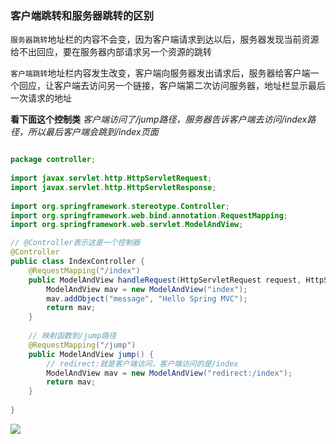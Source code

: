 
### 客户端跳转和服务器跳转的区别

`服务器跳转`地址栏的内容不会变，因为客户端请求到达以后，服务器发现当前资源给不出回应，要在服务器内部请求另一个资源的跳转  

`客户端跳转`地址栏内容发生改变，客户端向服务器发出请求后，服务器给客户端一个回应，让客户端去访问另一个链接，客户端第二次访问服务器，地址栏显示最后一次请求的地址


__看下面这个控制类__
_客户端访问了/jump路径，服务器告诉客户端去访问/index路径，所以最后客户端会跳到/index页面_

```java

package controller;
 
import javax.servlet.http.HttpServletRequest;
import javax.servlet.http.HttpServletResponse;
 
import org.springframework.stereotype.Controller;
import org.springframework.web.bind.annotation.RequestMapping;
import org.springframework.web.servlet.ModelAndView;

// @Controller表示这是一个控制器
@Controller
public class IndexController {
    @RequestMapping("/index")
    public ModelAndView handleRequest(HttpServletRequest request, HttpServletResponse response) throws Exception {
        ModelAndView mav = new ModelAndView("index");
        mav.addObject("message", "Hello Spring MVC");
        return mav;
    }
    
    // 映射函数到/jump路径
    @RequestMapping("/jump")
    public ModelAndView jump() {
    	// redirect:就是客户端访问，客户端访问的是/index
        ModelAndView mav = new ModelAndView("redirect:/index");
        return mav;
    }  
     
}
```

![](././pictures/SpringMVC/2000.PNG)